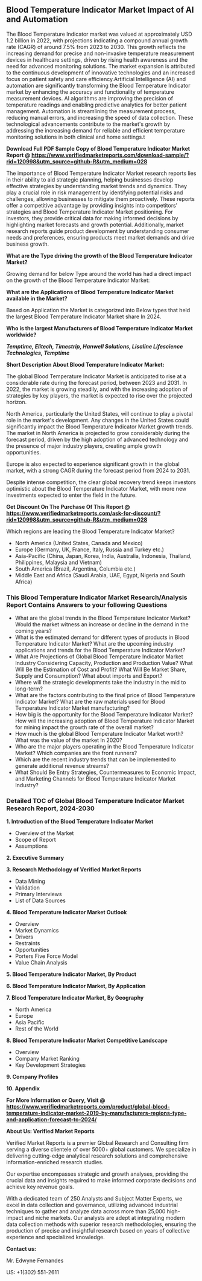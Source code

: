 <h2>Blood Temperature Indicator Market Impact of AI and Automation</h2>The Blood Temperature Indicator market was valued at approximately USD 1.2 billion in 2022, with projections indicating a compound annual growth rate (CAGR) of around 7.5% from 2023 to 2030. This growth reflects the increasing demand for precise and non-invasive temperature measurement devices in healthcare settings, driven by rising health awareness and the need for advanced monitoring solutions. The market expansion is attributed to the continuous development of innovative technologies and an increased focus on patient safety and care efficiency.Artificial Intelligence (AI) and automation are significantly transforming the Blood Temperature Indicator market by enhancing the accuracy and functionality of temperature measurement devices. AI algorithms are improving the precision of temperature readings and enabling predictive analytics for better patient management. Automation is streamlining the measurement process, reducing manual errors, and increasing the speed of data collection. These technological advancements contribute to the market's growth by addressing the increasing demand for reliable and efficient temperature monitoring solutions in both clinical and home settings.t</p><p id="" class=""><strong>Download Full PDF Sample Copy of Blood Temperature Indicator Market Report @ <a href="https://www.verifiedmarketreports.com/download-sample/?rid=120998&utm_source=github-R&utm_medium=028" target="_blank">https://www.verifiedmarketreports.com/download-sample/?rid=120998&utm_source=github-R&utm_medium=028</a></strong></p><p>The importance of&nbsp;Blood Temperature Indicator Market research reports lies in their ability to aid strategic planning, helping businesses develop effective strategies by understanding market trends and dynamics. They play a crucial role in risk management by identifying potential risks and challenges, allowing businesses to mitigate them proactively. These reports offer a competitive advantage by providing insights into competitors' strategies and Blood Temperature Indicator Market positioning. For investors, they provide critical data for making informed decisions by highlighting market forecasts and growth potential. Additionally, market research reports guide product development by understanding consumer needs and preferences, ensuring products meet market demands and drive business growth.</p><p><strong>What are the&nbsp;Type driving the growth of the Blood Temperature Indicator Market?</strong></p><p id="" class="">Growing demand for below Type around the world has had a direct impact on the growth of the Blood Temperature Indicator Market:</p><em><strong></strong></em></p><strong>What are the&nbsp;Applications&nbsp;of Blood Temperature Indicator Market available in the Market?</strong></p><p id="" class="">Based on Application the Market is categorized into Below types that held the largest Blood Temperature Indicator Market share In 2024.</p><em><strong></strong></em></p><strong>Who is the largest Manufacturers of Blood Temperature Indicator Market worldwide?</strong></p><p><em><strong>Temptime, Elitech, Timestrip, Hanwell Solutions, Lisaline Lifescience Technologies, Temptime</strong></em></p><p id="" class=""><strong>Short Description About Blood Temperature Indicator Market:</strong></p><p>The global Blood Temperature Indicator Market is anticipated to rise at a considerable rate during the forecast period, between 2023 and 2031. In 2022, the market is growing steadily, and with the increasing adoption of strategies by key players, the market is expected to rise over the projected horizon.</p><p>North America, particularly the United States, will continue to play a pivotal role in the market's development. Any changes in the United States could significantly impact the Blood Temperature Indicator Market growth trends. The market in North America is projected to grow considerably during the forecast period, driven by the high adoption of advanced technology and the presence of major industry players, creating ample growth opportunities.</p><p>Europe is also expected to experience significant growth in the global market, with a strong CAGR during the forecast period from 2024 to 2031.</p><p>Despite intense competition, the clear global recovery trend keeps investors optimistic about the Blood Temperature Indicator Market, with more new investments expected to enter the field in the future.</p><p id="" class=""><strong>Get Discount On The Purchase Of This Report @ <a href="https://www.verifiedmarketreports.com/ask-for-discount/?rid=120998&utm_source=github-R&utm_medium=028" target="_blank">https://www.verifiedmarketreports.com/ask-for-discount/?rid=120998&utm_source=github-R&utm_medium=028</a></strong></p>Which regions are leading the Blood Temperature Indicator Market?</p><ul><li>North America (United States, Canada and Mexico)</li><li>Europe (Germany, UK, France, Italy, Russia and Turkey etc.)</li><li>Asia-Pacific (China, Japan, Korea, India, Australia, Indonesia, Thailand, Philippines, Malaysia and Vietnam)</li><li>South America (Brazil, Argentina, Columbia etc.)</li><li>Middle East and Africa (Saudi Arabia, UAE, Egypt, Nigeria and South Africa)</li></ul><h3 id="" class="">This Blood Temperature Indicator Market Research/Analysis Report Contains Answers to your following Questions</h3><ul><li>What are the global trends in the Blood Temperature Indicator Market? Would the market witness an increase or decline in the demand in the coming years?</li><li>What is the estimated demand for different types of products in Blood Temperature Indicator Market? What are the upcoming industry applications and trends for the Blood Temperature Indicator Market?</li><li>What Are Projections of Global Blood Temperature Indicator Market Industry Considering Capacity, Production and Production Value? What Will Be the Estimation of Cost and Profit? What Will Be Market Share, Supply and Consumption? What about imports and Export?</li><li>Where will the strategic developments take the industry in the mid to long-term?</li><li>What are the factors contributing to the final price of Blood Temperature Indicator Market? What are the raw materials used for Blood Temperature Indicator Market manufacturing?</li><li>How big is the opportunity for the Blood Temperature Indicator Market? How will the increasing adoption of Blood Temperature Indicator Market for mining impact the growth rate of the overall market?</li><li>How much is the global Blood Temperature Indicator Market worth? What was the value of the market In 2020?</li><li>Who are the major players operating in the Blood Temperature Indicator Market? Which companies are the front runners?</li><li>Which are the recent industry trends that can be implemented to generate additional revenue streams?</li><li>What Should Be Entry Strategies, Countermeasures to Economic Impact, and Marketing Channels for Blood Temperature Indicator Market Industry?</li></ul><h3 id="" class="">Detailed TOC of Global Blood Temperature Indicator Market Research Report, 2024-2030</h3><p id="" class=""><strong>1. Introduction of the Blood Temperature Indicator Market</strong></p><ul><li>Overview of the Market</li><li>Scope of Report</li><li>Assumptions</li></ul><p id="" class=""><strong>2. Executive Summary</strong></p><p id="" class=""><strong>3. Research Methodology of Verified Market Reports</strong></p><ul><li>Data Mining</li><li>Validation</li><li>Primary Interviews</li><li>List of Data Sources</li></ul><p id="" class=""><strong>4. Blood Temperature Indicator Market Outlook</strong></p><ul><li>Overview</li><li>Market Dynamics</li><li>Drivers</li><li>Restraints</li><li>Opportunities</li><li>Porters Five Force Model</li><li>Value Chain Analysis</li></ul><p id="" class=""><strong>5. Blood Temperature Indicator Market, By Product</strong></p><p id="" class=""><strong>6. Blood Temperature Indicator Market, By Application</strong></p><p id="" class=""><strong>7. Blood Temperature Indicator Market, By Geography</strong></p><ul><li>North America</li><li>Europe</li><li>Asia Pacific</li><li>Rest of the World</li></ul><p id="" class=""><strong>8. Blood Temperature Indicator Market Competitive Landscape</strong></p><ul><li>Overview</li><li>Company Market Ranking</li><li>Key Development Strategies</li></ul><p id="" class=""><strong>9. Company Profiles</strong></p><p id="" class=""><strong>10. Appendix</strong></p><p id="" class=""><strong>For More Information or Query, Visit @ <a href="https://www.verifiedmarketreports.com/product/global-blood-temperature-indicator-market-2019-by-manufacturers-regions-type-and-application-forecast-to-2024/" target="_blank">https://www.verifiedmarketreports.com/product/global-blood-temperature-indicator-market-2019-by-manufacturers-regions-type-and-application-forecast-to-2024/</a></strong></p><p id="" class=""><strong>About Us: Verified Market Reports</strong></p><p id="" class="">Verified Market Reports is a premier Global Research and Consulting firm serving a diverse clientele of over 5000+ global customers. We specialize in delivering cutting-edge analytical research solutions and comprehensive information-enriched research studies.</p><p id="" class="">Our expertise encompasses strategic and growth analyses, providing the crucial data and insights required to make informed corporate decisions and achieve key revenue goals.</p><p id="" class="">With a dedicated team of 250 Analysts and Subject Matter Experts, we excel in data collection and governance, utilizing advanced industrial techniques to gather and analyze data across more than 25,000 high-impact and niche markets. Our analysts are adept at integrating modern data collection methods with superior research methodologies, ensuring the production of precise and insightful research based on years of collective experience and specialized knowledge.</p><p id="" class=""><strong>Contact us:</strong></p><p id="" class="">Mr. Edwyne Fernandes</p><p id="" class="">US: +1(302) 551-2611</p>